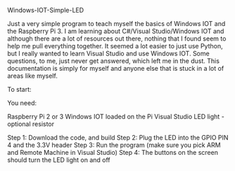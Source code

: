 
Windows-IOT-Simple-LED

Just a very simple program to teach myself the basics of Windows IOT and the Raspberry Pi 3.
I am learning about C#/Visual Studio/Windows IOT and although there are a lot of resources out there, nothing that I found seem to help me pull everything together. It seemed a lot easier to just use Python, but I really wanted to learn Visual Studio and use Windows IOT. Some questions, to me, just never get answered, which left me in the dust.
This documentation is simply for myself and anyone else that is stuck in a lot of areas like myself.

To start:

You need:

Raspberry Pi 2 or 3
Windows IOT loaded on the Pi
Visual Studio
LED light - optional resistor

Step 1: Download the code, and build
Step 2: Plug the LED into the GPIO PIN 4 and the 3.3V header
Step 3: Run the program (make sure you pick ARM and Remote Machine in Visual Studio)
Step 4: The buttons on the screen should turn the LED light on and off
